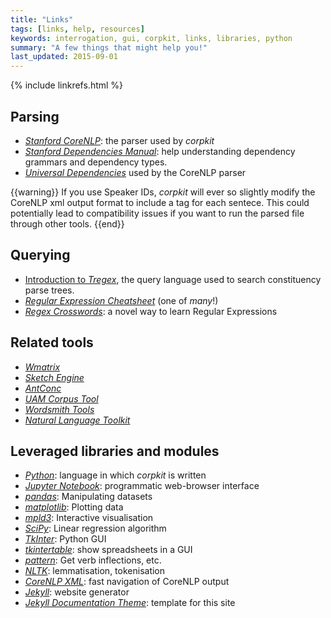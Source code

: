 ```yaml
---
title: "Links"
tags: [links, help, resources]
keywords: interrogation, gui, corpkit, links, libraries, python
summary: "A few things that might help you!"
last_updated: 2015-09-01
---
```

{% include linkrefs.html %}

## Parsing

* [*Stanford CoreNLP*](http://nlp.stanford.edu/index.shtml): the parser used by *corpkit*
* [*Stanford Dependencies Manual*](http://nlp.stanford.edu/software/dependencies_manual.pdf): help understanding dependency grammars and dependency types.
* [*Universal Dependencies*](http://universaldependencies.github.io/docs/#language-en) used by the CoreNLP parser

{{warning}} If you use Speaker IDs, *corpkit* will ever so slightly modify the CoreNLP xml output format to include a tag for each sentece. This could potentially lead to compatibility issues if you want to run the parsed file through other tools. {{end}}

## Querying

* [Introduction to *Tregex*](http://nlp.stanford.edu/~manning/courses/ling289/Tregex.html), the query language used to search constituency parse trees.
* [*Regular Expression Cheatsheet*](http://www.cheatography.com/davechild/cheat-sheets/regular-expressions/) (one of *many*!)
* [*Regex Crosswords*](http://regexcrossword.com/): a novel way to learn Regular Expressions

## Related tools

* [*Wmatrix*](http://ucrel.lancs.ac.uk/wmatrix/)
* [*Sketch Engine*](http://www.sketchengine.co.uk/)
* [*AntConc*](http://www.laurenceanthony.net/software.html)
* [*UAM Corpus Tool*](http://www.wagsoft.com/CorpusTool/index.html)
* [*Wordsmith Tools*](http://www.lexically.net/wordsmith/)
* [*Natural Language Toolkit*](http://www.nltk.org/)

## Leveraged libraries and modules

* [*Python*](https://www.python.org/): language in which *corpkit* is written
* [*Jupyter Notebook*](https://jupyter.org/): programmatic web-browser interface 
* [*pandas*](http://pandas.pydata.org/): Manipulating datasets
* [*matplotlib*](http://matplotlib.org/): Plotting data
* [*mpld3*](http://mpld3.github.io/): Interactive visualisation
* [*SciPy*](http://www.scipy.org): Linear regression algorithm
* [*TkInter*](https://wiki.python.org/moin/TkInter): Python GUI
* [*tkintertable*](https://github.com/dmnfarrell/tkintertable): show spreadsheets in a GUI
* [*pattern*](http://www.clips.ua.ac.be/pages/pattern-en): Get verb inflections, etc.
* [*NLTK*](http://www.nltk.org/): lemmatisation, tokenisation
* [*CoreNLP XML*](http://corenlp-xml-library.readthedocs.org/): fast navigation of CoreNLP output
* [*Jekyll*](http://jekyllrb.com/): website generator
* [*Jekyll Documentation Theme*](http://idratherbewriting.com/documentation-theme-jekyll/): template for this site
